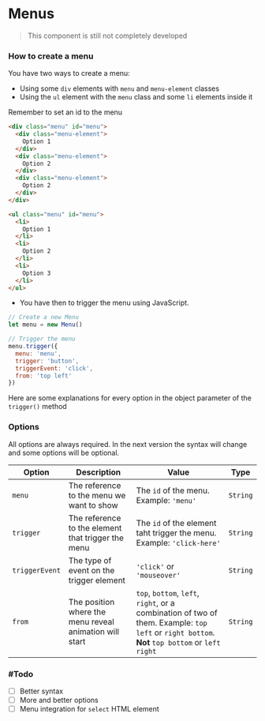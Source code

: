 # Menus

> This component is still not completely developed

### How to create a menu

You have two ways to create a menu:

- Using some `div` elements with `menu` and `menu-element` classes
- Using the `ul` element with the `menu` class and some `li` elements inside it

Remember to set an id to the menu

```html
<div class="menu" id="menu">
  <div class="menu-element">
    Option 1
  </div>
  <div class="menu-element">
    Option 2
  </div>
  <div class="menu-element">
    Option 2
  </div>
</div>
```

```html
<ul class="menu" id="menu">
  <li>
    Option 1
  </li>
  <li>
    Option 2
  </li>
  <li>
    Option 3
  </li>
</ul>
```

- You have then to trigger the menu using JavaScript.

```javascript
// Create a new Menu
let menu = new Menu()

// Trigger the menu
menu.trigger({
  menu: 'menu',
  trigger: 'button',
  triggerEvent: 'click',
  from: 'top left'
})
```

Here are some explanations for every option in the object parameter of the `trigger()` method

### Options

All options are always required. In the next version the syntax will change and some options will be optional.

Option | Description | Value | Type
------ | ----------- | ----- | ----
`menu` | The reference to the menu we want to show | The `id` of the menu. Example: `'menu'` | `String`
`trigger` | The reference to the element that trigger the menu | The `id` of the element taht trigger the menu. Example: `'click-here'` | `String`
`triggerEvent` | The type of event on the trigger element | `'click'` or `'mouseover'` | `String`
`from` | The position where the menu reveal animation will start | `top`, `bottom`, `left`, `right`, or a combination of two of them. Example: `top left` or `right bottom`. **Not** `top bottom` or `left right` | `String`

### #Todo
- [ ] Better syntax
- [ ] More and better options
- [ ] Menu integration for `select` HTML element
